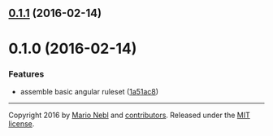 <a name="0.1.1"></a>
## [0.1.1](https://github.com/marionebl/conventional-changelog-lint-config-angular/compare/v0.1.0...v0.1.1) (2016-02-14)




<a name="0.1.0"></a>
# 0.1.0 (2016-02-14)


### Features

* assemble basic angular ruleset ([1a51ac8](https://github.com/marionebl/conventional-changelog-lint-config-angular/commit/1a51ac8))



---
Copyright 2016 by [Mario Nebl](https://github.com/marionebl) and [contributors](./graphs/contributors). Released under the [MIT license]('./license.md').
